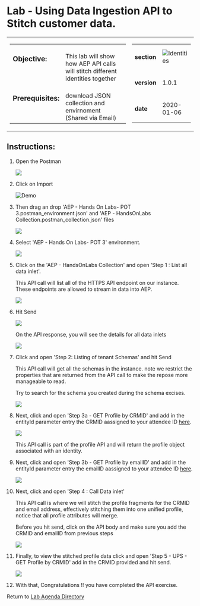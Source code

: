 Lab - Using Data Ingestion API to Stitch customer data.
==========
<table style="border-collapse: collapse; border: none;" class="tab" cellspacing="0" cellpadding="0">

<tr style="border: none;">

<div align="left">
<td width="600" style="border: none;">
<table>
<tbody valign="top">
      <tr width="500">
            <td valign="top"><h3>Objective:</h3></td>
            <td valign="top"><br>This lab will show how AEP API calls will stitch different identities together
            </td>
     </tr>
     <tr width="500">
           <td valign="top"><h3>Prerequisites:</h3></td>
           <td valign="top"><br>download JSON collection and envirnoment (Shared via Email)
           </td>
     </tr>
</tbody>
</table>
</td>
</div>

<div align="right">
<td style="border: none;" valign="top">

<table>
<tbody valign="top">
      <tr>
            <td valign="middle" height="70"><b>section</b></td>
            <td valign="middle" height="70"><img src="https://github.com/adobe/AEP-Hands-on-Labs/blob/master/assets/images/left_hand_nav_menu_adobeio.png?raw=true" alt="Identities"></td>
      </tr>
      <tr>
            <td valign="middle" height="70"><b>version</b></td>
            <td valign="middle" height="70">1.0.1</td>
      </tr>
      <tr>
            <td valign="middle" height="70"><b>date</b></td>
            <td valign="middle" height="70">2020-01-06</td>
      </tr>
</tbody>
</table>
</td>
</div>

</tr>
</table>

Instructions:
-----------------
1. Open the Postman

    <!---
    ![Demo](./images/postmanhome.png)
    --->

    <kbd><img src="./images/postmanhome.png"  /></kdb>


2. Click on Import 


     ![Demo](./images/postmanimport.png)


3. Then drag an drop 'AEP - Hands On Labs- POT 3.postman_environment.json' and 'AEP - HandsOnLabs Collection.postman_collection.json' files

    <!---
    ![Demo](./images/postmanimport1.png)
    --->

    <kbd><img src="./images/postmanimport1.png"  /></kdb>
     
     
4. Select 'AEP - Hands On Labs- POT 3' environment.


    <!---
    ![Demo](./images/postmanenv.png)
    --->

    <kbd><img src="./images/postmanenv.png"  /></kdb>
    
     
     
5. Click on the 'AEP - HandsOnLabs Collection' and open 'Step 1 : List all data inlet'.

    This API call will list all of the HTTPS API endpoint on our instance. These endpoints are allowed to stream in data into AEP. 

    <!---
    ![Demo](./images/postmanstep1.png)
    --->

    <kbd><img src="./images/postmanstep1.png"  /></kdb>
    
    
6. Hit Send

    <!---
    ![Demo](./images/postmansend.png)
    --->

    <kbd><img src="./images/postmansend.png"  /></kdb>

    On the API response, you will see the details for all data inlets

    <!---
    ![Demo](./images/postmanstep1response.png)
    --->

    <kbd><img src="./images/postmanstep1response.png"  /></kdb>


7. Click and open 'Step 2: Listing of tenant Schemas' and hit Send


    This API call will get all the schemas in the instance. note we restrict the properties that are returned from the API call to make the repose more manageable to read.


    Try to search for the schema you created during the schema excises.

    <!---
    ![Demo](./images/postmanstep2.png)
    --->

    <kbd><img src="./images/postmanstep2.png"  /></kdb>



8. Next, click and open 'Step 3a - GET Profile by CRMID' and add in the entityId parameter entry the CRMID aassigned to your attendee ID [here](https://github.com/adobe/AEP-Hands-on-Labs/blob/master/labs/travel/unlinked_travel.md).

    <!---
    ![Demo](./images/postmanstep3.png)
    --->

    <kbd><img src="./images/postmanstep3.png"  /></kdb>



    This API call is part of the profile API and will return the profile object associated with an identity. 


9. Next, click and open 'Step 3b - GET Profile by emailID' and add in the entityId parameter entry the emailID aassigned to your attendee ID [here](https://github.com/adobe/AEP-Hands-on-Labs/blob/master/labs/travel/unlinked_travel.md).
    <!---
    ![Demo](./images/postmanstep3b.png)
    --->

    <kbd><img src="./images/postmanstep3b.png"  /></kdb>


10. Next, click and open 'Step 4 : Call Data inlet'

    This API call is where we will stitch the profile fragments for the CRMID and email address, effectively stitching them into one unified profile, notice that all profile attributes will merge.

    Before you hit send, click on the API body and make sure you add the CRMID and emailID from previous steps

    <!---
    ![Demo](./images/postmanstep4.png)
    --->

    <kbd><img src="./images/postmanstep4.png"  /></kdb>


11. Finally, to view the stitched profile data click and open 'Step 5 - UPS - GET Profile by CRMID' add in the CRMID provided and hit send.

    <!---
    ![Demo](./images/postmanstep5.png)
    --->

    <kbd><img src="./images/postmanstep5.png"  /></kdb>



12. With that, Congratulations !! you have completed the API exercise.


Return to [Lab Agenda Directory](https://github.com/adobe/AEP-Hands-on-Labs/blob/master/labs/travel/README.md#lab-agenda)
